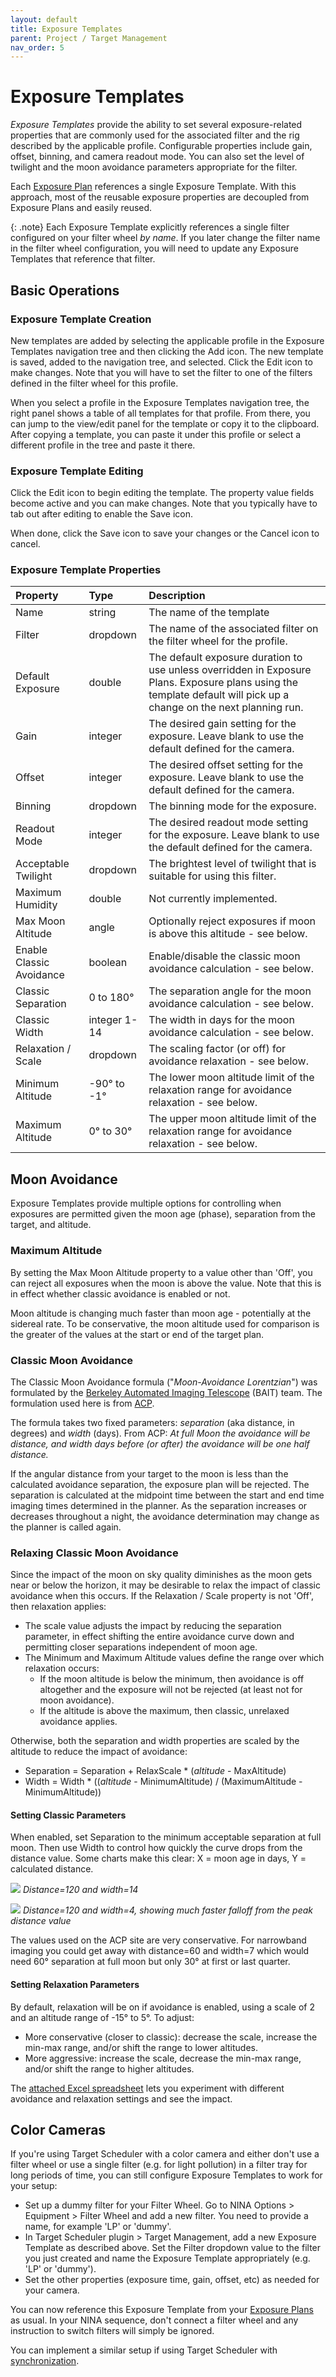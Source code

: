 ```yaml
---
layout: default
title: Exposure Templates
parent: Project / Target Management
nav_order: 5
---
```


# Exposure Templates

_Exposure Templates_ provide the ability to set several exposure-related properties that are commonly used for the associated filter and the rig described by the applicable profile.  Configurable properties include gain, offset, binning, and camera readout mode.  You can also set the level of twilight and the moon avoidance parameters appropriate for the filter.

Each [Exposure Plan](exposure-plans.html) references a single Exposure Template.  With this approach, most of the reusable exposure properties are decoupled from Exposure Plans and easily reused.

{: .note}
Each Exposure Template explicitly references a single filter configured on your filter wheel _by name_.  If you later change the filter name in the filter wheel configuration, you will need to update any Exposure Templates that reference that filter.

## Basic Operations

### Exposure Template Creation

New templates are added by selecting the applicable profile in the Exposure Templates navigation tree and then clicking the Add icon.  The new template is saved, added to the navigation tree, and selected.  Click the Edit icon to make changes.  Note that you will have to set the filter to one of the filters defined in the filter wheel for this profile.

When you select a profile in the Exposure Templates navigation tree, the right panel shows a table of all templates for that profile.  From there, you can jump to the view/edit panel for the template or copy it to the clipboard.  After copying a template, you can paste it under this profile or select a different profile in the tree and paste it there.

### Exposure Template Editing

Click the Edit icon to begin editing the template.  The property value fields become active and you can make changes.  Note that you typically have to tab out after editing to enable the Save icon.

When done, click the Save icon to save your changes or the Cancel icon to cancel.

### Exposure Template Properties

| Property                 | Type         | Description                                                                                                                                                          |
|:-------------------------|:-------------|:---------------------------------------------------------------------------------------------------------------------------------------------------------------------|
| Name                     | string       | The name of the template                                                                                                                                             |
| Filter                   | dropdown     | The name of the associated filter on the filter wheel for the profile.                                                                                               |
| Default Exposure         | double       | The default exposure duration to use unless overridden in Exposure Plans.  Exposure plans using the template default will pick up a change on the next planning run. |
| Gain                     | integer      | The desired gain setting for the exposure.  Leave blank to use the default defined for the camera.                                                                   |
| Offset                   | integer      | The desired offset setting for the exposure.  Leave blank to use the default defined for the camera.                                                                 |
| Binning                  | dropdown     | The binning mode for the exposure.                                                                                                                                   |
| Readout Mode             | integer      | The desired readout mode setting for the exposure.  Leave blank to use the default defined for the camera.                                                           |
| Acceptable Twilight      | dropdown     | The brightest level of twilight that is suitable for using this filter.                                                                                              |
| Maximum Humidity         | double       | Not currently implemented.                                                                                                                                           |
| Max Moon Altitude        | angle        | Optionally reject exposures if moon is above this altitude - see below.                                                                                              |
| Enable Classic Avoidance | boolean      | Enable/disable the classic moon avoidance calculation - see below.                                                                                                   |
| Classic Separation       | 0 to 180°    | The separation angle for the moon avoidance calculation - see below.                                                                                                 |
| Classic Width            | integer 1-14 | The width in days for the moon avoidance calculation - see below.                                                                                                    |
| Relaxation / Scale       | dropdown     | The scaling factor (or off) for avoidance relaxation - see below.                                                                                                    |
| Minimum Altitude         | -90° to -1°  | The lower moon altitude limit of the relaxation range for avoidance relaxation - see below.                                                                          |
| Maximum Altitude          | 0° to 30°    | The upper moon altitude limit of the relaxation range for avoidance relaxation - see below.                                                                          |


## Moon Avoidance

Exposure Templates provide multiple options for controlling when exposures are permitted given the moon age (phase), separation from the target, and altitude.

### Maximum Altitude

By setting the Max Moon Altitude property to a value other than 'Off', you can reject all exposures when the moon is above the value.  Note that this is in effect whether classic avoidance is enabled or not.

Moon altitude is changing much faster than moon age - potentially at the sidereal rate.  To be conservative, the moon altitude used for comparison is the greater of the values at the start or end of the target plan.


### Classic Moon Avoidance

The Classic Moon Avoidance formula ("_Moon-Avoidance Lorentzian_") was formulated by the [Berkeley Automated Imaging Telescope](http://astron.berkeley.edu/~bait/) (BAIT) team.  The formulation used here is from [ACP](http://bobdenny.com/ar/RefDocs/HelpFiles/ACPScheduler81Help/Constraints.htm).

The formula takes two fixed parameters: _separation_ (aka distance, in degrees) and _width_ (days).  From ACP:
*At full Moon the avoidance will be distance, and width days before (or after) the avoidance will be one half distance.*

If the angular distance from your target to the moon is less than the calculated avoidance separation, the exposure plan will be rejected.  The separation is calculated at the midpoint time between the start and end time imaging times determined in the planner.  As the separation increases or decreases throughout a night, the avoidance determination may change as the planner is called again.

### Relaxing Classic Moon Avoidance

Since the impact of the moon on sky quality diminishes as the moon gets near or below the horizon, it may be desirable to relax the impact of classic avoidance when this occurs.  If the Relaxation / Scale property is not 'Off', then relaxation applies:
* The scale value adjusts the impact by reducing the separation parameter, in effect shifting the entire avoidance curve down and permitting closer separations independent of moon age.
* The Minimum and Maximum Altitude values define the range over which relaxation occurs:
  * If the moon altitude is below the minimum, then avoidance is off altogether and the exposure will not be rejected (at least not for moon avoidance).
  * If the altitude is above the maximum, then classic, unrelaxed avoidance applies.

Otherwise, both the separation and width properties are scaled by the altitude to reduce the impact of avoidance:
* Separation = Separation + RelaxScale * (_altitude_ - MaxAltitude)
* Width = Width * ((_altitude_ - MinimumAltitude) / (MaximumAltitude - MinimumAltitude))

#### Setting Classic Parameters
When enabled, set Separation to the minimum acceptable separation at full moon.  Then use Width to control how quickly the curve drops from the distance value.  Some charts make this clear: X = moon age in days, Y = calculated distance.

![](../assets/images/moon-avoid-1.png)
*Distance=120 and width=14*

![](../assets/images/moon-avoid-2.png)
*Distance=120 and width=4, showing much faster falloff from the peak distance value*

The values used on the ACP site are very conservative.  For narrowband imaging you could get away with distance=60 and width=7 which would need 60° separation at full moon but only 30° at first or last quarter.

#### Setting Relaxation Parameters

By default, relaxation will be on if avoidance is enabled, using a scale of 2 and an altitude range of -15° to 5°.  To adjust:
* More conservative (closer to classic): decrease the scale, increase the min-max range, and/or shift the range to lower altitudes.
* More aggressive: increase the scale, decrease the min-max range, and/or shift the range to higher altitudes.

The [attached Excel spreadsheet](Relaxed-Moon-Avoidance.xlsx) lets you experiment with different avoidance and relaxation settings and see the impact.

## Color Cameras

If you're using Target Scheduler with a color camera and either don't use a filter wheel or use a single filter (e.g. for light pollution) in a filter tray for long periods of time, you can still configure Exposure Templates to work for your setup:
* Set up a dummy filter for your Filter Wheel.  Go to NINA Options > Equipment > Filter Wheel and add a new filter.  You need to provide a name, for example 'LP' or 'dummy'.
* In Target Scheduler plugin > Target Management, add a new Exposure Template as described above.  Set the Filter dropdown value to the filter you just created and name the Exposure Template appropriately (e.g. 'LP' or 'dummy').
* Set the other properties (exposure time, gain, offset, etc) as needed for your camera.

You can now reference this Exposure Template from your [Exposure Plans](exposure-plans.html) as usual.  In your NINA sequence, don't connect a filter wheel and any instruction to switch filters will simply be ignored.

You can implement a similar setup if using Target Scheduler with [synchronization](../synchronization.html#usage-without-a-filter-wheel).
